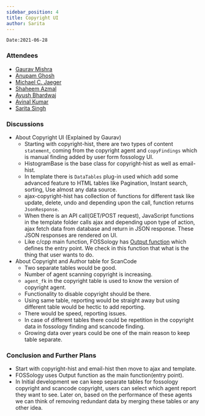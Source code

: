 ```yaml
---
sidebar_position: 4
title: Copyright UI 
author: Sarita
---
```

<!--
SPDX-License-Identifier: CC-BY-SA-4.0

SPDX-FileCopyrightText: 2021 Sarita Singh <saritasingh.0425@gmail.com>
-->

`Date:2021-06-28`

### Attendees

- [Gaurav Mishra ](https://github.com/GMishx)
- [Anupam Ghosh ](https://github.com/ag4ums)
- [Michael C. Jaeger](https://github.com/mcjaeger)
- [Shaheem Azmal ](https://github.com/shaheemazmalmmd)
- [Ayush Bhardwaj ](https://github.com/hastagAB)
- [Avinal Kumar ](https://github.com/avinal)
- [Sarita Singh ](https://github.com/itssingh)

### Discussions

- About Copyright UI (Explained by Gaurav)
    - Starting with copyright-hist, there are two types of content `statement`, coming from the copyright agent and `copyFindings` which is manual finding added by user form fossology UI.
    - HistogramBase is the base class for copyright-hist as well as email-hist.
    - In template there is `DataTables` plug-in used which add some advanced feature to HTML tables like Pagination, Instant search, sorting, Use almost any data source.
    - ajax-copyright-hist has collection of functions for different task like update, delete, undo and depending upon the call, function returns `JsonResponse`.
    - When there is an API call(GET/POST request), JavaScript functions in the template folder calls ajax and depending upon type of action, ajax fetch data from database and return in JSON response. These JSON responses are rendered on UI.
    - Like c/cpp main function, FOSSology has [Output function](https://github.com/fossology/fossology/blob/master/src/copyright/ui/HistogramBase.php#L187-L287) which defines the entry point. We check in this function that what is the thing that user wants to do.
- About Copyright and Author table for ScanCode
    - Two separate tables would be good.
    - Number of agent scanning copyright is increasing.
    - `agent_fk` in the copyright table is used to  know the version of copyright agent.
    - Functionality to disable copyright should be there.
    - Using same table, reporting would be straight away but using different table would be hectic to add reporting.
    - There would be speed, reporting issues.
    - In case of different tables there could be repetition in the copyright data in fossology finding and scancode finding.
    - Growing data over years could be one of the main reason to keep table separate.

### Conclusion and Further Plans

- Start with copyright-hist and email-hist then move to ajax and template.
- FOSSology uses Output function as the main function(entry point).
- In Initial development we can keep separate tables for fossology copyright and scancode copyright, users can select which agent report they want to see. Later on, based on the performance of these agents we can think of removing redundant data by merging these tables or any other idea.
